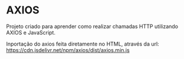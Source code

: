 # AXIOS

Projeto criado para aprender como realizar chamadas HTTP utilizando AXIOS e JavaScript.

Inportação do axios feita diretamente no HTML, através da url:
https://cdn.jsdelivr.net/npm/axios/dist/axios.min.js